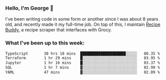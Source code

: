 ### Hello, I'm George 👋

I've been writing code in some form or another since I was about 8 years old, and recently made it my full-time job. On top of this, I maintain [Recipe Buddy](https://github.com/georgegebbett/recipe-buddy), a recipe scraper that interfaces with Grocy.  

<!--
**georgegebbett/georgegebbett** is a ✨ _special_ ✨ repository because its `README.md` (this file) appears on your GitHub profile.

Here are some ideas to get you started:

- 🔭 I’m currently working on ...
- 🌱 I’m currently learning ...
- 👯 I’m looking to collaborate on ...
- 🤔 I’m looking for help with ...
- 💬 Ask me about ...
- 📫 How to reach me: ...
- 😄 Pronouns: ...
- ⚡ Fun fact: ...
-->

### What I've been up to this week:
<!--START_SECTION:waka-->

```txt
TypeScript       30 hrs 18 mins  ████████████████████░░░░░   80.35 %
Terraform        1 hr 29 mins    █░░░░░░░░░░░░░░░░░░░░░░░░   03.95 %
Jupyter          1 hr 16 mins    █░░░░░░░░░░░░░░░░░░░░░░░░   03.37 %
SQL              1 hr 7 mins     ▓░░░░░░░░░░░░░░░░░░░░░░░░   02.99 %
YAML             47 mins         ▓░░░░░░░░░░░░░░░░░░░░░░░░   02.09 %
```

<!--END_SECTION:waka-->
